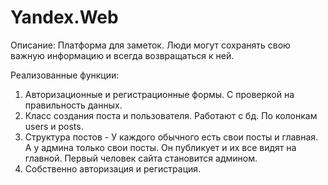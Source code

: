 # Yandex.Web
Описание: 
Платформа для заметок. Люди могут сохранять свою важную информацию
и всегда возвращаться к ней. 

Реализованные функции:
1) Авторизационные и регистрационные формы. С проверкой на правильность данных.
2) Класс создания поста и пользователя. Работают с бд. По колонкам users и posts. 
3) Структура постов - У каждого обычного есть свои посты и главная. А у админа только свои посты. 
Он публикует и их все видят на главной. Первый человек сайта становится админом.
4) Собственно авторизация и регистрация.
